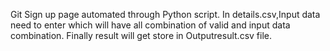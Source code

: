 Git Sign up page automated through Python script.
In details.csv,Input data need to enter which will have all combination of valid and input data combination.
Finally result will get store in Outputresult.csv file.
